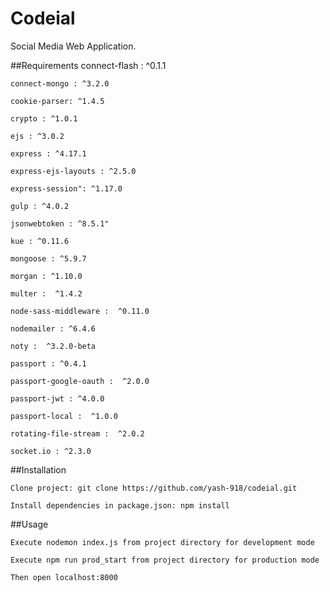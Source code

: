 # Codeial

Social Media Web Application.

##Requirements
    connect-flash : ^0.1.1 
    
    connect-mongo : ^3.2.0 
    
    cookie-parser: ^1.4.5
    
    crypto : ^1.0.1
    
    ejs : ^3.0.2
    
    express : ^4.17.1
    
    express-ejs-layouts : ^2.5.0 
    
    express-session": ^1.17.0 
    
    gulp : ^4.0.2 
    
    jsonwebtoken : ^8.5.1"
    
    kue : ^0.11.6
    
    mongoose : ^5.9.7 
    
    morgan : ^1.10.0
    
    multer :  ^1.4.2 
    
    node-sass-middleware :  ^0.11.0 
    
    nodemailer : ^6.4.6 
    
    noty :  ^3.2.0-beta 
    
    passport : ^0.4.1 
    
    passport-google-oauth :  ^2.0.0 
    
    passport-jwt : ^4.0.0 
   
    passport-local :  ^1.0.0 
    
    rotating-file-stream :  ^2.0.2 
    
    socket.io : ^2.3.0 
    
##Installation

    Clone project: git clone https://github.com/yash-918/codeial.git

    Install dependencies in package.json: npm install
   
##Usage

    Execute nodemon index.js from project directory for development mode
    
    Execute npm run prod_start from project directory for production mode
    
    Then open localhost:8000
   
